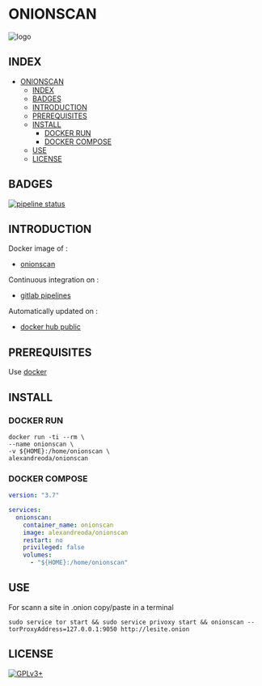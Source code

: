 # ONIONSCAN

![logo](https://assets.gitlab-static.net/uploads/-/system/project/avatar/12904463/urzL3TmF_400x400.jpg)

## INDEX

- [ONIONSCAN](#onionscan)
  - [INDEX](#index)
  - [BADGES](#badges)
  - [INTRODUCTION](#introduction)
  - [PREREQUISITES](#prerequisites)
  - [INSTALL](#install)
    - [DOCKER RUN](#docker-run)
    - [DOCKER COMPOSE](#docker-compose)
  - [USE](#use)
  - [LICENSE](#license)

## BADGES

[![pipeline status](https://gitlab.com/oda-alexandre/onionscan/badges/master/pipeline.svg)](https://gitlab.com/oda-alexandre/onionscan/commits/master)

## INTRODUCTION

Docker image of :

- [onionscan](https://onionscan.org/)

Continuous integration on :

- [gitlab pipelines](https://gitlab.com/oda-alexandre/onionscan/pipelines)

Automatically updated on :

- [docker hub public](https://hub.docker.com/r/alexandreoda/onionscan/)

## PREREQUISITES

Use [docker](https://www.docker.com)

## INSTALL

### DOCKER RUN

```\
docker run -ti --rm \
--name onionscan \
-v ${HOME}:/home/onionscan \
alexandreoda/onionscan
```

### DOCKER COMPOSE

```yml
version: "3.7"

services:
  onionscan:
    container_name: onionscan
    image: alexandreoda/onionscan
    restart: no
    privileged: false
    volumes:
      - "${HOME}:/home/onionscan"
```

## USE

For scann a site in .onion copy/paste  in  a terminal

```\
sudo service tor start && sudo service privoxy start && onionscan --torProxyAddress=127.0.0.1:9050 http://lesite.onion
```

## LICENSE

[![GPLv3+](http://gplv3.fsf.org/gplv3-127x51.png)](https://gitlab.com/oda-alexandre/onionscan/blob/master/LICENSE)
